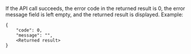 If the API call succeeds, the error code in the returned result is 0, the error message field is left empty, and the returned result is displayed.
Example:
```
{
    "code": 0,
    "message": "",
    <Returned result>
}
```
